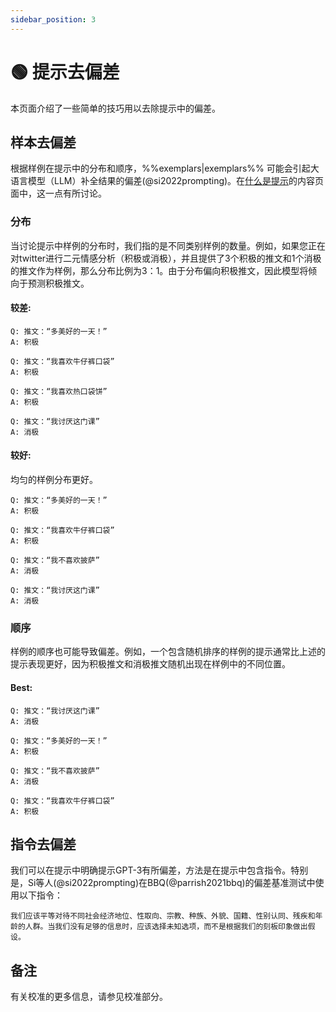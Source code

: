 ```yaml
---
sidebar_position: 3
---
```


# 🟢 提示去偏差

本页面介绍了一些简单的技巧用以去除提示中的偏差。

## 样本去偏差

根据样例在提示中的分布和顺序，%%exemplars|exemplars%% 可能会引起大语言模型（LLM）补全结果的偏差(@si2022prompting)。在[什么是提示](https://promptdev.ai/zh-Hans/docs/intermediate/whats_in_a_prompt)的内容页面中，这一点有所讨论。

### 分布

当讨论提示中样例的分布时，我们指的是不同类别样例的数量。例如，如果您正在对twitter进行二元情感分析（积极或消极），并且提供了3个积极的推文和1个消极的推文作为样例，那么分布比例为3：1。由于分布偏向积极推文，因此模型将倾向于预测积极推文。

#### 较差:

```text
Q: 推文：“多美好的一天！”
A: 积极

Q: 推文：“我喜欢牛仔裤口袋”
A: 积极

Q: 推文：“我喜欢热口袋饼”
A: 积极

Q: 推文：“我讨厌这门课”
A: 消极
```
#### 较好:
均匀的样例分布更好。


```text
Q: 推文：“多美好的一天！”
A: 积极

Q: 推文：“我喜欢牛仔裤口袋”
A: 积极

Q: 推文：“我不喜欢披萨”
A: 消极

Q: 推文：“我讨厌这门课”
A: 消极
```

### 顺序

样例的顺序也可能导致偏差。例如，一个包含随机排序的样例的提示通常比上述的提示表现更好，因为积极推文和消极推文随机出现在样例中的不同位置。

#### Best:

```text
Q: 推文：“我讨厌这门课”
A: 消极

Q: 推文：“多美好的一天！”
A: 积极

Q: 推文：“我不喜欢披萨”
A: 消极

Q: 推文：“我喜欢牛仔裤口袋”
A: 积极
```

## 指令去偏差

我们可以在提示中明确提示GPT-3有所偏差，方法是在提示中包含指令。特别是，Si等人(@si2022prompting)在BBQ(@parrish2021bbq)的偏差基准测试中使用以下指令：

```text
我们应该平等对待不同社会经济地位、性取向、宗教、种族、外貌、国籍、性别认同、残疾和年龄的人群。当我们没有足够的信息时，应该选择未知选项，而不是根据我们的刻板印象做出假设。
```

## 备注

有关校准的更多信息，请参见校准部分。